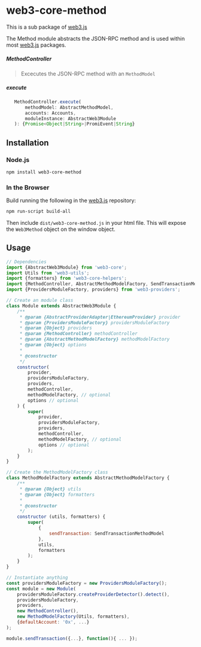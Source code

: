 # web3-core-method

This is a sub package of [web3.js][repo]

The Method module abstracts the JSON-RPC method and is used within most [web3.js][repo] packages.


##### MethodController
> Excecutes the JSON-RPC method with an ```MethodModel```

##### execute
 ```js 
    MethodController.execute(
        methodModel: AbstractMethodModel,
        accounts: Accounts,
        moduleInstance: AbstractWeb3Module
    ): {Promise<Object|String>|PromiEvent|String} 
 ```

## Installation

### Node.js

```bash
npm install web3-core-method
```

### In the Browser

Build running the following in the [web3.js][repo] repository:

```bash
npm run-script build-all
```

Then include `dist/web3-core-method.js` in your html file.
This will expose the `Web3Method` object on the window object.


## Usage

```js
// Dependencies
import {AbstractWeb3Module} from 'web3-core';
import Utils from 'web3-utils';
import {formatters} from 'web3-core-helpers';
import {MethodController, AbstractMethodModelFactory, SendTransactionMethodModel} from 'web3-core-method';
import {ProvidersModuleFactory, providers} from 'web3-providers';

// Create an module class
class Module extends AbstractWeb3Module {
    /**
     * @param {AbstractProviderAdapter|EthereumProvider} provider
     * @param {ProvidersModuleFactory} providersModuleFactory
     * @param {Object} providers
     * @param {MethodController} methodController
     * @param {AbstractMethodModelFactory} methodModelFactory
     * @param {Object} options
     * 
     * @constructor
     */
    constructor(
        provider,
        providersModuleFactory,
        providers,
        methodController, 
        methodModelFactory, // optional
        options // optional
    ) {
        super(
            provider,
            providersModuleFactory,
            providers,
            methodController, 
            methodModelFactory, // optional
            options // optional
        );
    }
}

// Create the MethodModelFactory class
class MethodModelFactory extends AbstractMethodModelFactory {
    /**
     * @param {Object} utils
     * @param {Object} formatters
     * 
     * @constructor
     */
    constructor (utils, formatters) {
        super(
            {
                sendTransaction: SendTransactionMethodModel
            },
            utils,
            formatters
        );
    }
}

// Instantiate anything
const providersModuleFactory = new ProvidersModuleFactory();
const module = new Module(
    providersModuleFactory.createProviderDetector().detect(), 
    providersModuleFactory, 
    providers,
    new MethodController(), 
    new MethodModelFactory(Utils, formatters),
    {defaultAccount: '0x', ...}
);

module.sendTransaction({...}, function(){ ... });
```


[docs]: http://web3js.readthedocs.io/en/1.0/
[repo]: https://github.com/ethereum/web3.js


